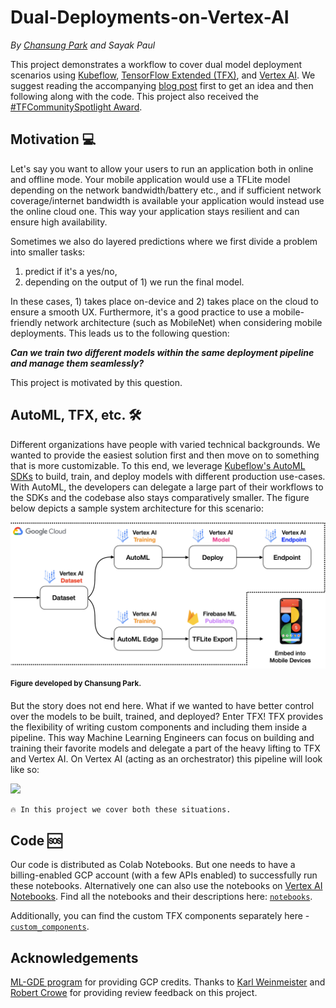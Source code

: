 # Dual-Deployments-on-Vertex-AI

_By [Chansung Park](https://github.com/deep-diver) and Sayak Paul_

This project demonstrates a workflow to cover dual model deployment scenarios using [Kubeflow](https://www.kubeflow.org/),
[TensorFlow Extended (TFX)](https://www.tensorflow.org/tfx), and [Vertex AI](https://cloud.google.com/vertex-ai). We suggest
reading the accompanying [blog post](https://cloud.google.com/blog/topics/developers-practitioners/dual-deployments-vertex-ai) first
to get an idea and then following along with the code. This project also received the [#TFCommunitySpotlight Award](https://twitter.com/TensorFlow/status/1446611368078086144?s=20).

## Motivation 💻

Let's say you want to allow your users to run an application both in online and offline mode. Your mobile
application would use a TFLite model depending on the network bandwidth/battery etc., and if sufficient
network coverage/internet bandwidth is available your application would instead use the online cloud one. This way
your application stays resilient and can ensure high availability.

Sometimes we also do layered predictions where we first divide a problem into smaller tasks:
1) predict if it's a yes/no, 
2) depending on the output of 1) we run the final model. 

In these cases, 1) takes place on-device and 2) takes place on the cloud to ensure a smooth UX. Furthermore, it's
a good practice to use a mobile-friendly network architecture (such as MobileNet) when considering
mobile deployments. This leads us to the following question: 

_**Can we train two different models within the same deployment pipeline and manage them seamlessly?**_

This project is motivated by this question.  

## AutoML, TFX, etc. 🛠

Different organizations have people with varied technical backgrounds. We wanted to provide the easiest solution first
and then move on to something that is more customizable. To this end, we leverage [Kubeflow's AutoML SDKs](https://github.com/kubeflow/pipelines/tree/master/components/google-cloud) to build, train, and deploy models with 
different production use-cases. With AutoML, the developers can delegate a large part of their workflows to the SDKs
and the codebase also stays comparatively smaller. The figure below depicts a sample system architecture for
this scenario:

![](figures/sample_architecture.png)

**<sup>Figure developed by Chansung Park.</a></sup>**

But the story does not end here. What if we wanted to have better control over the models to be built, trained,
and deployed? Enter TFX! TFX provides the flexibility of writing custom components and including them inside a
pipeline. This way Machine Learning Engineers can focus on building and training their favorite models and delegate
a part of the heavy lifting to TFX and Vertex AI. On Vertex AI (acting as an orchestrator) this pipeline will look like
so:

![](https://i.ibb.co/98Ry74n/Screen-Shot-2021-08-06-at-1-43-35-AM.png)

```txt
🔥 In this project we cover both these situations. 
```

## Code 🆘

Our code is distributed as Colab Notebooks. But one needs to have a billing-enabled GCP account 
(with a few APIs enabled) to successfully run these notebooks. Alternatively one can also use the
notebooks on  [Vertex AI Notebooks](https://cloud.google.com/vertex-ai/docs/general/notebooks). Find
all the notebooks and their descriptions here: 
[`notebooks`](https://github.com/sayakpaul/Dual-Deployments-on-Vertex-AI/tree/main/notebooks).

Additionally, you can find the custom TFX components separately here - [`custom_components`](https://github.com/sayakpaul/Dual-Deployments-on-Vertex-AI/tree/main/custom_components).

## Acknowledgements

[ML-GDE program](https://developers.google.com/programs/experts/) for providing GCP credits. Thanks to [Karl Weinmeister](https://twitter.com/kweinmeister?lang=hr) and [Robert Crowe](https://twitter.com/robert_crowe?lang=en) for providing review feedback on this project.

